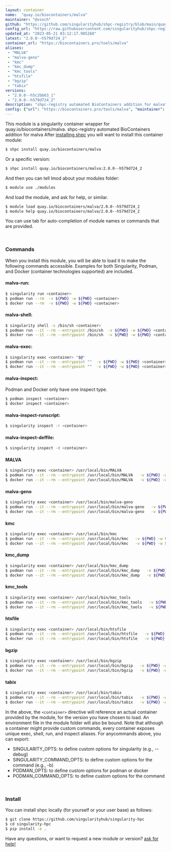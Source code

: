 ```yaml
---
layout: container
name:  "quay.io/biocontainers/malva"
maintainer: "@vsoch"
github: "https://github.com/singularityhub/shpc-registry/blob/main/quay.io/biocontainers/malva/container.yaml"
config_url: "https://raw.githubusercontent.com/singularityhub/shpc-registry/main/quay.io/biocontainers/malva/container.yaml"
updated_at: "2023-05-21 03:12:17.985268"
latest: "2.0.0--h579d724_2"
container_url: "https://biocontainers.pro/tools/malva"
aliases:
 - "MALVA"
 - "malva-geno"
 - "kmc"
 - "kmc_dump"
 - "kmc_tools"
 - "htsfile"
 - "bgzip"
 - "tabix"
versions:
 - "2.0.0--h5c2bb63_1"
 - "2.0.0--h579d724_2"
description: "shpc-registry automated BioContainers addition for malva"
config: {"url": "https://biocontainers.pro/tools/malva", "maintainer": "@vsoch", "description": "shpc-registry automated BioContainers addition for malva", "latest": {"2.0.0--h579d724_2": "sha256:2922510b55f4ae64450abf8965f2cb21f7070bb7576c01f832375e084fb72f2c"}, "tags": {"2.0.0--h5c2bb63_1": "sha256:d3170db053aa6b3852fd760b2c5ab9a14585ace709dd4f50785f74ab6dab85d8", "2.0.0--h579d724_2": "sha256:2922510b55f4ae64450abf8965f2cb21f7070bb7576c01f832375e084fb72f2c"}, "docker": "quay.io/biocontainers/malva", "aliases": {"MALVA": "/usr/local/bin/MALVA", "malva-geno": "/usr/local/bin/malva-geno", "kmc": "/usr/local/bin/kmc", "kmc_dump": "/usr/local/bin/kmc_dump", "kmc_tools": "/usr/local/bin/kmc_tools", "htsfile": "/usr/local/bin/htsfile", "bgzip": "/usr/local/bin/bgzip", "tabix": "/usr/local/bin/tabix"}}
---
```


This module is a singularity container wrapper for quay.io/biocontainers/malva.
shpc-registry automated BioContainers addition for malva
After [installing shpc](#install) you will want to install this container module:


```bash
$ shpc install quay.io/biocontainers/malva
```

Or a specific version:

```bash
$ shpc install quay.io/biocontainers/malva:2.0.0--h579d724_2
```

And then you can tell lmod about your modules folder:

```bash
$ module use ./modules
```

And load the module, and ask for help, or similar.

```bash
$ module load quay.io/biocontainers/malva/2.0.0--h579d724_2
$ module help quay.io/biocontainers/malva/2.0.0--h579d724_2
```

You can use tab for auto-completion of module names or commands that are provided.

<br>

### Commands

When you install this module, you will be able to load it to make the following commands accessible.
Examples for both Singularity, Podman, and Docker (container technologies supported) are included.

#### malva-run:

```bash
$ singularity run <container>
$ podman run --rm  -v ${PWD} -w ${PWD} <container>
$ docker run --rm  -v ${PWD} -w ${PWD} <container>
```

#### malva-shell:

```bash
$ singularity shell -s /bin/sh <container>
$ podman run --it --rm --entrypoint /bin/sh  -v ${PWD} -w ${PWD} <container>
$ docker run --it --rm --entrypoint /bin/sh  -v ${PWD} -w ${PWD} <container>
```

#### malva-exec:

```bash
$ singularity exec <container> "$@"
$ podman run --it --rm --entrypoint ""  -v ${PWD} -w ${PWD} <container> "$@"
$ docker run --it --rm --entrypoint ""  -v ${PWD} -w ${PWD} <container> "$@"
```

#### malva-inspect:

Podman and Docker only have one inspect type.

```bash
$ podman inspect <container>
$ docker inspect <container>
```

#### malva-inspect-runscript:

```bash
$ singularity inspect -r <container>
```

#### malva-inspect-deffile:

```bash
$ singularity inspect -d <container>
```


#### MALVA

```bash
$ singularity exec <container> /usr/local/bin/MALVA
$ podman run --it --rm --entrypoint /usr/local/bin/MALVA   -v ${PWD} -w ${PWD} <container> -c " $@"
$ docker run --it --rm --entrypoint /usr/local/bin/MALVA   -v ${PWD} -w ${PWD} <container> -c " $@"
```


#### malva-geno

```bash
$ singularity exec <container> /usr/local/bin/malva-geno
$ podman run --it --rm --entrypoint /usr/local/bin/malva-geno   -v ${PWD} -w ${PWD} <container> -c " $@"
$ docker run --it --rm --entrypoint /usr/local/bin/malva-geno   -v ${PWD} -w ${PWD} <container> -c " $@"
```


#### kmc

```bash
$ singularity exec <container> /usr/local/bin/kmc
$ podman run --it --rm --entrypoint /usr/local/bin/kmc   -v ${PWD} -w ${PWD} <container> -c " $@"
$ docker run --it --rm --entrypoint /usr/local/bin/kmc   -v ${PWD} -w ${PWD} <container> -c " $@"
```


#### kmc_dump

```bash
$ singularity exec <container> /usr/local/bin/kmc_dump
$ podman run --it --rm --entrypoint /usr/local/bin/kmc_dump   -v ${PWD} -w ${PWD} <container> -c " $@"
$ docker run --it --rm --entrypoint /usr/local/bin/kmc_dump   -v ${PWD} -w ${PWD} <container> -c " $@"
```


#### kmc_tools

```bash
$ singularity exec <container> /usr/local/bin/kmc_tools
$ podman run --it --rm --entrypoint /usr/local/bin/kmc_tools   -v ${PWD} -w ${PWD} <container> -c " $@"
$ docker run --it --rm --entrypoint /usr/local/bin/kmc_tools   -v ${PWD} -w ${PWD} <container> -c " $@"
```


#### htsfile

```bash
$ singularity exec <container> /usr/local/bin/htsfile
$ podman run --it --rm --entrypoint /usr/local/bin/htsfile   -v ${PWD} -w ${PWD} <container> -c " $@"
$ docker run --it --rm --entrypoint /usr/local/bin/htsfile   -v ${PWD} -w ${PWD} <container> -c " $@"
```


#### bgzip

```bash
$ singularity exec <container> /usr/local/bin/bgzip
$ podman run --it --rm --entrypoint /usr/local/bin/bgzip   -v ${PWD} -w ${PWD} <container> -c " $@"
$ docker run --it --rm --entrypoint /usr/local/bin/bgzip   -v ${PWD} -w ${PWD} <container> -c " $@"
```


#### tabix

```bash
$ singularity exec <container> /usr/local/bin/tabix
$ podman run --it --rm --entrypoint /usr/local/bin/tabix   -v ${PWD} -w ${PWD} <container> -c " $@"
$ docker run --it --rm --entrypoint /usr/local/bin/tabix   -v ${PWD} -w ${PWD} <container> -c " $@"
```



In the above, the `<container>` directive will reference an actual container provided
by the module, for the version you have chosen to load. An environment file in the
module folder will also be bound. Note that although a container
might provide custom commands, every container exposes unique exec, shell, run, and
inspect aliases. For anycommands above, you can export:

 - SINGULARITY_OPTS: to define custom options for singularity (e.g., --debug)
 - SINGULARITY_COMMAND_OPTS: to define custom options for the command (e.g., -b)
 - PODMAN_OPTS: to define custom options for podman or docker
 - PODMAN_COMMAND_OPTS: to define custom options for the command

<br>

### Install

You can install shpc locally (for yourself or your user base) as follows:

```bash
$ git clone https://github.com/singularityhub/singularity-hpc
$ cd singularity-hpc
$ pip install -e .
```

Have any questions, or want to request a new module or version? [ask for help!](https://github.com/singularityhub/singularity-hpc/issues)